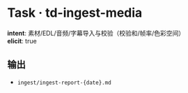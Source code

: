 # Task · td-ingest-media

**intent**: 素材/EDL/音频/字幕导入与校验（校验和/帧率/色彩空间）  
**elicit**: true

## 输出

- `ingest/ingest-report-{date}.md`
